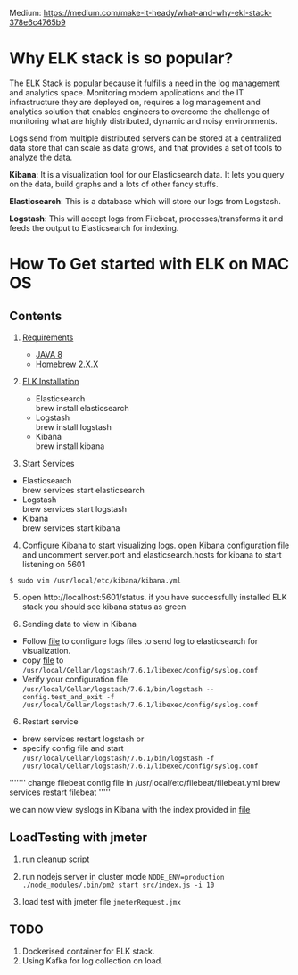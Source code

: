 Medium: https://medium.com/make-it-heady/what-and-why-ekl-stack-378e6c4765b9
# Why ELK stack is so popular?

The ELK Stack is popular because it fulfills a need in the log management and analytics space. Monitoring modern applications and the IT infrastructure they are deployed on, requires a log management and analytics solution that enables engineers to overcome the challenge of monitoring what are highly distributed, dynamic and noisy environments.

Logs send from multiple distributed servers can be stored at a centralized data store that can scale as data grows, and that provides a set of tools to analyze the data.

<b>Kibana</b>: It is a visualization tool for our Elasticsearch data. It lets you query on the data, build graphs and a lots of other fancy stuffs.

<b>Elasticsearch</b>: This is a database which will store our logs from Logstash.

<b>Logstash</b>: This will accept logs from Filebeat, processes/transforms it and feeds the output to Elasticsearch for indexing.

# How To Get started with ELK on MAC OS

## Contents

1. [Requirements](#requirements)
    * [JAVA 8](#Java-8)
    * [Homebrew 2.X.X](#Homebrew-2.X.X)

2. [ELK Installation](#ELK_Installtion)
    * Elasticsearch </br>
    brew install elasticsearch 
    * Logstash </br>
    brew install logstash
    * Kibana </br>
    brew install kibana
3. Start Services 
  * Elasticsearch </br> 
  brew services start elasticsearch
  * Logstash </br>
  brew services start logstash
  * Kibana </br>
  brew services start kibana

4. Configure Kibana to start visualizing logs.
  open Kibana configuration file and uncomment server.port and elasticsearch.hosts for kibana to start listening on 5601
  ```console
  $ sudo vim /usr/local/etc/kibana/kibana.yml
  ```
5. open http://localhost:5601/status. 
   if you have successfully installed ELK stack you should see kibana status as green

5. Sending data to view in Kibana
  * Follow [file](https://github.com/deepak6446/elk_stack/blob/master/logstash_config/syslog.conf) to configure logs files to send log to elasticsearch for visualization.
  * copy [file](https://github.com/deepak6446/elk_stack/blob/master/logstash_config/syslog.conf) to ```/usr/local/Cellar/logstash/7.6.1/libexec/config/syslog.conf```
  * Verify your configuration file 
  ```/usr/local/Cellar/logstash/7.6.1/bin/logstash --config.test_and_exit -f  /usr/local/Cellar/logstash/7.6.1/libexec/config/syslog.conf```

6. Restart service
  * brew services restart logstash
  or
  * specify config file and start  
  ```/usr/local/Cellar/logstash/7.6.1/bin/logstash -f /usr/local/Cellar/logstash/7.6.1/libexec/config/syslog.conf```


'''''''
change filebeat config file in 
/usr/local/etc/filebeat/filebeat.yml
brew services restart filebeat
'''''

we can now view syslogs in Kibana with the index provided in [file](https://github.com/deepak6446/elk_stack/blob/master/logstash.conf)

## LoadTesting with jmeter

1. run cleanup script

2. run nodejs server in cluster mode
```NODE_ENV=production ./node_modules/.bin/pm2 start src/index.js -i 10```

3. load test with jmeter file 
```jmeterRequest.jmx```

## TODO 
1. Dockerised container for ELK stack.
2. Using Kafka for log collection on load.
